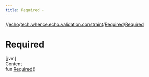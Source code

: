 ```yaml
---
title: Required -
---
```

//[echo](../../index.md)/[tech.whence.echo.validation.constraint](../index.md)/[Required](index.md)/[Required](-required.md)



# Required  
[jvm]  
Content  
fun [Required](-required.md)()  



